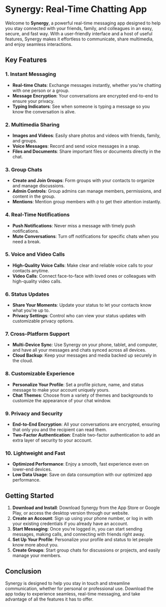 # Synergy: Real-Time Chatting App

Welcome to **Synergy**, a powerful real-time messaging app designed to help you stay connected with your friends, family, and colleagues in an easy, secure, and fast way. With a user-friendly interface and a host of useful features, Synergy makes it effortless to communicate, share multimedia, and enjoy seamless interactions.

## Key Features

### 1. **Instant Messaging**
- **Real-time Chats**: Exchange messages instantly, whether you're chatting with one person or a group.
- **Message Encryption**: Your conversations are encrypted end-to-end to ensure your privacy.
- **Typing Indicators**: See when someone is typing a message so you know the conversation is alive.

### 2. **Multimedia Sharing**
- **Images and Videos**: Easily share photos and videos with friends, family, and groups.
- **Voice Messages**: Record and send voice messages in a snap.
- **Files and Documents**: Share important files or documents directly in the chat.

### 3. **Group Chats**
- **Create and Join Groups**: Form groups with your contacts to organize and manage discussions.
- **Admin Controls**: Group admins can manage members, permissions, and content in the group.
- **Mentions**: Mention group members with `@` to get their attention instantly.

### 4. **Real-Time Notifications**
- **Push Notifications**: Never miss a message with timely push notifications.
- **Mute Conversations**: Turn off notifications for specific chats when you need a break.

### 5. **Voice and Video Calls**
- **High-Quality Voice Calls**: Make clear and reliable voice calls to your contacts anytime.
- **Video Calls**: Connect face-to-face with loved ones or colleagues with high-quality video calls.

### 6. **Status Updates**
- **Share Your Moments**: Update your status to let your contacts know what you're up to.
- **Privacy Settings**: Control who can view your status updates with customizable privacy options.

### 7. **Cross-Platform Support**
- **Multi-Device Sync**: Use Synergy on your phone, tablet, and computer, and have all your messages and chats synced across all devices.
- **Cloud Backup**: Keep your messages and media backed up securely in the cloud.

### 8. **Customizable Experience**
- **Personalize Your Profile**: Set a profile picture, name, and status message to make your account uniquely yours.
- **Chat Themes**: Choose from a variety of themes and backgrounds to customize the appearance of your chat window.

### 9. **Privacy and Security**
- **End-to-End Encryption**: All your conversations are encrypted, ensuring that only you and the recipient can read them.
- **Two-Factor Authentication**: Enable two-factor authentication to add an extra layer of security to your account.

### 10. **Lightweight and Fast**
- **Optimized Performance**: Enjoy a smooth, fast experience even on lower-end devices.
- **Low Data Usage**: Save on data consumption with our optimized app performance.

## Getting Started

1. **Download and Install**: Download Synergy from the App Store or Google Play, or access the desktop version through our website.
2. **Create an Account**: Sign up using your phone number, or log in with your existing credentials if you already have an account.
3. **Start Messaging**: Once you're logged in, you can start sending messages, making calls, and connecting with friends right away.
4. **Set Up Your Profile**: Personalize your profile and status to let people know more about you.
5. **Create Groups**: Start group chats for discussions or projects, and easily manage your members.

## Conclusion

Synergy is designed to help you stay in touch and streamline communication, whether for personal or professional use. Download the app today to experience seamless, real-time messaging, and take advantage of all the features it has to offer.